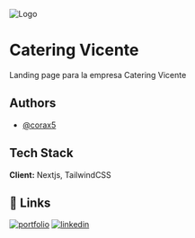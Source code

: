 
![Logo](https://www.cateringvicente.com/_next/image?url=%2Fimages%2FProyecto%20nuevo%20(2).png&w=256&q=75)


# Catering Vicente

Landing page para la empresa Catering Vicente


## Authors

- [@corax5](https://github.com/corax5)


## Tech Stack

**Client:**  Nextjs, TailwindCSS




## 🔗 Links
[![portfolio](https://img.shields.io/badge/my_portfolio-000?style=for-the-badge&logo=ko-fi&logoColor=white)](https://www.icortes.dev/)
[![linkedin](https://img.shields.io/badge/linkedin-0A66C2?style=for-the-badge&logo=linkedin&logoColor=white)](https://www.linkedin.com/in/irian-cortes-dev/)

